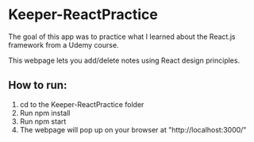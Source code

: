 # Keeper-ReactPractice
The goal of this app was to practice what I learned about the React.js framework from a Udemy course. 

This webpage lets you add/delete notes using React design principles.

## How to run:
1. cd to the Keeper-ReactPractice folder
2. Run npm install
3. Run npm start
4. The webpage will pop up on your browser at "http://localhost:3000/"
